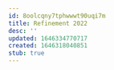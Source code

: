 ```yaml
---
id: 8oolcqny7tphwwwt90uqi7m
title: Refinement 2022
desc: ''
updated: 1646334770717
created: 1646318040851
stub: true
---
```

